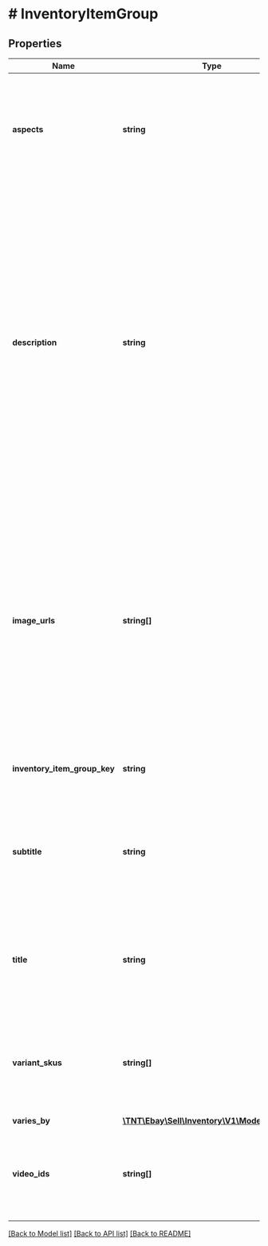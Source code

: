 # # InventoryItemGroup

## Properties

Name | Type | Description | Notes
------------ | ------------- | ------------- | -------------
**aspects** | **string** | This is a collection of item specifics (aka product aspects) name-value pairs that are shared by all product variations within the inventory item group. Common aspects for the inventory item group are not immediately required upon creating an inventory item group, but these aspects will be required before the first offer of the group is published. Common aspects for a men&#39;s t-shirt might be pattern and sleeve length. Below is an example of the proper JSON syntax to use when manually inputting item specifics. Note that one item specific name, such as &#39;Features&#39;, can have more than one value. If an item specific name has more than one value, each value is delimited with a comma.&lt;br/&gt; &lt;pre&gt;&lt;code&gt;\&quot;aspects\&quot;: {&lt;br/&gt; \&quot;pattern\&quot;: [\&quot;solid\&quot;],&lt;br/&gt; \&quot;sleeves\&quot;: [\&quot;short\&quot;]&lt;br/&gt; }&lt;/code&gt;&lt;/pre&gt;This container is always returned if one or more offers associated with the inventory item group have been published, and is only returned if set for an inventory item group if that group has yet to have any offers published.&lt;br/&gt; | [optional]
**description** | **string** | The description of the inventory item group. This description should fully describe the product and the variations of the product that are available in the inventory item group, since this description will ultimately become the listing description once the first offer of the group is published. This field is not initially required when first creating an inventory item group, but will be required before the first offer of the group is published. &lt;br&gt;&lt;br&gt;&lt;span class&#x3D;\&quot;tablenote\&quot;&gt; &lt;strong&gt;Note:&lt;/strong&gt; Since this description will ultimately  become the listing description in a multiple-variation listing, the seller should omit the &lt;strong&gt;listingDescription&lt;/strong&gt; field when creating the offers for each variation. If they include the &lt;strong&gt;listingDescription&lt;/strong&gt; field for the individual offer(s) in an item group, the text in that field for a published offer will overwrite the text provided in this &lt;strong&gt;description&lt;/strong&gt; field for the inventory item group.&lt;/span&gt;&lt;br/&gt;&lt;br/&gt;HTML tags and markup can be used in this field, but each character counts toward the max length limit.&lt;br/&gt;&lt;br/&gt;&lt;span class&#x3D;\&quot;tablenote\&quot;&gt; &lt;strong&gt;Note:&lt;/strong&gt; To ensure that their short listing description is optimized when viewed on mobile devices, sellers should strongly consider using eBay&#39;s &lt;a href&#x3D;\&quot;https://pages.ebay.com/sell/itemdescription/customizeyoursummary.html \&quot; target&#x3D;\&quot;_blank\&quot;&gt;View Item description summary feature&lt;/a&gt; when listing their items. Keep in mind that the &#39;short&#39; listing description is what prospective buyers first see when they view the listing on a mobile device. The &#39;full&#39; listing description is also available to mobile users when they click on the short listing description, but the full description is not automatically optimized for viewing in mobile devices, and many users won&#39;t even drill down to the full description.&lt;br&gt;&lt;br&gt; Using HTML div and span tag attributes, this feature allows sellers to customize and fully control the short listing description that is displayed to prospective buyers when viewing the listing on a mobile device. The short listing description on mobile devices is limited to 800 characters, and whenever the full listing description (provided in this field, in UI, or seller tool) exceeds this limit, eBay uses a special algorithm to derive the best possible short listing description within the 800-character limit. However, due to some short listing description content being removed, it is definitely not ideal for the seller, and could lead to a bad buyer experience and possibly to a Significantly not as described (SNAD) case, since the buyer may not get complete details on the item when viewing the short listing description. See the eBay help page for more details on using the HTML div and span tags.&lt;/span&gt;&lt;br/&gt;&lt;br/&gt;This field is always returned if one or more offers associated with the inventory item group have been published, and is only returned if set for an inventory item group if that group has yet to have any offers published.&lt;br/&gt;&lt;br/&gt;&lt;strong&gt;Max Length&lt;/strong&gt;: 500000 (which includes HTML markup/tags)&lt;br&gt; | [optional]
**image_urls** | **string[]** | An array of one or more links to images for the inventory item group. URLs must use the \&quot;HTTPS\&quot; protocol. Images can be self-hosted by the seller, or sellers can use the &lt;a href&#x3D;\&quot;https://developer.ebay.com/Devzone/XML/docs/Reference/eBay/UploadSiteHostedPictures.html \&quot; target&#x3D;\&quot;_blank\&quot;&gt;UploadSiteHostedPictures&lt;/a&gt; call of the Trading API to upload images to an eBay Picture Server. If successful, the response of the &lt;a href&#x3D;\&quot;https://developer.ebay.com/Devzone/XML/docs/Reference/eBay/UploadSiteHostedPictures.html \&quot; target&#x3D;\&quot;_blank\&quot;&gt;UploadSiteHostedPictures&lt;/a&gt; call will contain a full URL to the image on an eBay Picture Server. This is the URL that will be passed in through the &lt;strong&gt;imageUrls&lt;/strong&gt; array. &lt;br/&gt;&lt;br/&gt; Before any offer can be published, at least one image must exist for the offer. Links to images can either be passed in through this &lt;strong&gt;imageUrls&lt;/strong&gt; container, or they can be passed in through the &lt;strong&gt;product.imageUrls&lt;/strong&gt; container when creating each inventory item in the group. If the &lt;strong&gt;variesBy.aspectsImageVariesBy&lt;/strong&gt; field is used to specify the main product aspect where the variations vary, the links to the images must be passed in through this &lt;strong&gt;imageUrls&lt;/strong&gt; container, and there should be a picture for each variation. So, if the &lt;strong&gt;variesBy.aspectsImageVariesBy&lt;/strong&gt; field is set to &lt;code&gt;Color&lt;/code&gt;, a link should be included to an image demonstrating each available color in the group.&lt;br&gt;&lt;br&gt;In almost any category at no cost, sellers can include up to 24 pictures in one listing. For inventory items that are a part of an inventory item group/multiple-variation listings, a maximum of 12 pictures may be used per inventory item in the group. Motor vehicle listings are an exception. The number of included pictures in motor vehicle listings depend on the selected vehicle package (see &lt;a href&#x3D;\&quot;https://www.ebay.com/help/selling/fees-credits-invoices/motors-fees?id&#x3D;4127 \&quot;&gt;Fees for selling vehicles on eBay Motors&lt;/a&gt;).&lt;br/&gt;&lt;br/&gt; This container will always be returned for an inventory item group that has at least one published offer since a published offer will always have at least one picture, but this container will only be returned if defined for inventory item groups that have yet to have any published offers. | [optional]
**inventory_item_group_key** | **string** | This is the unique identifier of the inventory item group. This identifier is created by the seller when an inventory item group is created. This field is only applicable to the &lt;strong&gt;getInventoryItemGroup&lt;/strong&gt; call and not to the &lt;strong&gt;createOrReplaceInventoryItemGroup&lt;/strong&gt; call. In the &lt;strong&gt;createOrReplaceInventoryItemGroup&lt;/strong&gt; call, the &lt;strong&gt;inventoryItemGroupKey&lt;/strong&gt; value is passed into the end of the call URI instead. | [optional]
**subtitle** | **string** | A subtitle is an optional listing feature that allows the seller to provide more information about the product, possibly including keywords that may assist with search results. An additional listing fee will be charged to the seller if a subtitle is used. For more information on using listing subtitles on the US site, see the &lt;a href&#x3D;\&quot;https://pages.ebay.com/help/sell/itemsubtitle.html \&quot; target&#x3D;\&quot;_blank\&quot;&gt;Adding a subtitle to your listings&lt;/a&gt; help page. &lt;br&gt;&lt;br&gt;&lt;span class&#x3D;\&quot;tablenote\&quot;&gt; &lt;strong&gt;Note:&lt;/strong&gt; Since this subtitle will ultimately  become the subtitle in a multiple-variation listing, the seller should not include the &lt;strong&gt;subtitle&lt;/strong&gt; field when creating the inventory items that are members of the group. If they do include the &lt;strong&gt;subtitle&lt;/strong&gt; field in an inventory item record, the text in that field will overwrite the text provided in this &lt;strong&gt;subtitle&lt;/strong&gt; field for each inventory item in the group that is published.&lt;/span&gt;&lt;br/&gt;&lt;br/&gt;This field will only be returned if set for an inventory item.&lt;br/&gt;&lt;br/&gt;&lt;strong&gt;Max Length&lt;/strong&gt;: 55&lt;br/&gt; | [optional]
**title** | **string** | The title of the inventory item group. This title will ultimately become the listing title once the first offer of the group is published. This field is not initially required when first creating an inventory item group, but will be required before the first offer of the group is published.&lt;br&gt;&lt;br&gt;&lt;span class&#x3D;\&quot;tablenote\&quot;&gt; &lt;strong&gt;Note:&lt;/strong&gt; Since this title will ultimately  become the listing title in a multiple-variation listing, the seller should omit the &lt;strong&gt;title&lt;/strong&gt; field when creating the inventory items that are members of the group. If they do include the &lt;strong&gt;title&lt;/strong&gt; field in an inventory item record, the text in that field will overwrite the text provided in this &lt;strong&gt;title&lt;/strong&gt; field for each inventory item in the group that is published.&lt;/span&gt;&lt;br/&gt;&lt;br/&gt; This field is always returned if one or more offers associated with the inventory item group have been published, and is only returned if set for an inventory item group if that group has yet to have any offers published.&lt;br/&gt;&lt;br/&gt;&lt;strong&gt;Max Length&lt;/strong&gt;: 80 &lt;br/&gt; | [optional]
**variant_skus** | **string[]** | This required container is used to assign individual inventory items to the inventory item group. Multiple SKU values are passed in to this container. If updating an existing inventory item group, the seller should make sure that all member SKU values are passed in, as long as the seller wants that SKU to remain in the group.&lt;br&gt;&lt;br&gt; It is also possible to add or remove SKUs with a &lt;strong&gt;createOrReplaceInventoryItemGroup&lt;/strong&gt; call. If the seller wants to remove a SKU from the group, that seller will just omit that SKU value from this container to remove that inventory item/SKU from the inventory item group and any published, multiple-variation listing. However, a variation cannot be removed from the group if that variation has one or more sales for that listing. A workaround for this is to set that variation&#39;s quantity to &lt;code&gt;0&lt;/code&gt; and it will be &#39;grayed out&#39; in the View Item page.&lt;br&gt;&lt;br&gt;This container is always returned. | [optional]
**varies_by** | [**\TNT\Ebay\Sell\Inventory\V1\Model\VariesBy**](VariesBy.md) |  | [optional]
**video_ids** | **string[]** | An array of one or more VideoId values for the inventory item group. A VideoId is a unique identifier that is automatically created by eBay when a seller successfully uploads a video to eBay using the  &lt;a href&#x3D;\&quot;https://developer.ebay.com/api-docs/commerce/media/resources/video/methods/uploadVideo\&quot; target&#x3D;\&quot;_blank\&quot;&gt;uploadVideo&lt;/a&gt; method of the &lt;a href&#x3D;\&quot;https://developer.ebay.com/api-docs/commerce/media/overview.html\&quot; target&#x3D;\&quot;_blank\&quot;&gt;Media API&lt;/a&gt;.&lt;br /&gt;&lt;br /&gt;For information on supported marketplaces and platforms, as well as other requirements and limitations of video support, please refer to &lt;a href&#x3D;\&quot;https://developer.ebay.com/api-docs/sell/static/inventory/managing-video-media.html\&quot; target&#x3D;\&quot;_blank\&quot;&gt;Managing videos&lt;/a&gt;. | [optional]

[[Back to Model list]](../../README.md#models) [[Back to API list]](../../README.md#endpoints) [[Back to README]](../../README.md)
